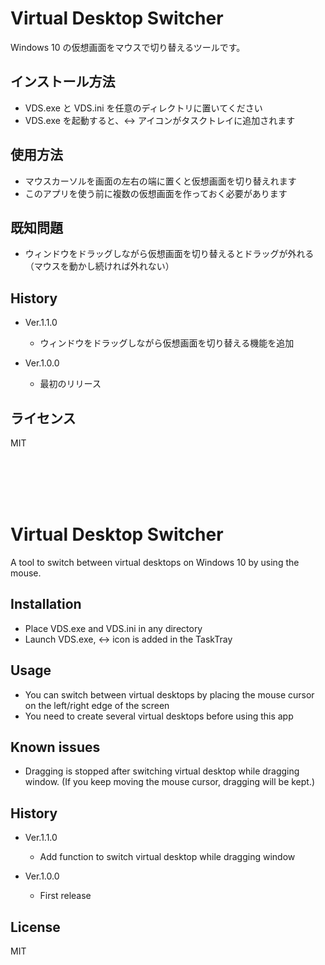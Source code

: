 
# Virtual Desktop Switcher
Windows 10 の仮想画面をマウスで切り替えるツールです。


## インストール方法
- VDS.exe と VDS.ini を任意のディレクトリに置いてください
- VDS.exe を起動すると、↔ アイコンがタスクトレイに追加されます


## 使用方法
- マウスカーソルを画面の左右の端に置くと仮想画面を切り替えれます
- このアプリを使う前に複数の仮想画面を作っておく必要があります


## 既知問題
- ウィンドウをドラッグしながら仮想画面を切り替えるとドラッグが外れる（マウスを動かし続ければ外れない）


## History

- Ver.1.1.0
  - ウィンドウをドラッグしながら仮想画面を切り替える機能を追加

- Ver.1.0.0
  - 最初のリリース


## ライセンス
MIT


<br>
<br>
<br>
<br>


# Virtual Desktop Switcher
A tool to switch between virtual desktops on Windows 10 by using the mouse.


## Installation
- Place VDS.exe and VDS.ini in any directory
- Launch VDS.exe, ↔ icon is added in the TaskTray


## Usage
- You can switch between virtual desktops by placing the mouse cursor on the left/right edge of the screen
- You need to create several virtual desktops before using this app


## Known issues
- Dragging is stopped after switching virtual desktop while dragging window. (If you keep moving the mouse cursor, dragging will be kept.)


## History

- Ver.1.1.0
  - Add function to switch virtual desktop while dragging window

- Ver.1.0.0
  - First release


## License
MIT
